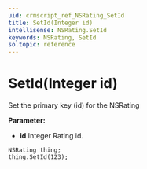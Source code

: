 ```yaml
---
uid: crmscript_ref_NSRating_SetId
title: SetId(Integer id)
intellisense: NSRating.SetId
keywords: NSRating, SetId
so.topic: reference
---
```


# SetId(Integer id)

Set the primary key (id) for the NSRating

**Parameter:** 
* **id** Integer Rating id.

```crmscript
NSRating thing;
thing.SetId(123);
```

